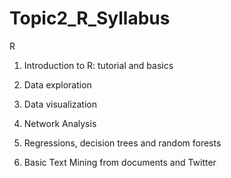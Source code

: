 # Topic2_R_Syllabus

R
1. Introduction to R: tutorial and basics

2. Data exploration 

3. Data visualization

4. Network Analysis

5. Regressions, decision trees and random forests

6. Basic Text Mining from documents and Twitter

